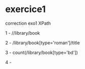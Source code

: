 # exercice1
correction exo1 XPath

1 - //library/book



2 - /library/book[type='roman']/title



3 - count(/library/book[type='bd'])


4 - 

